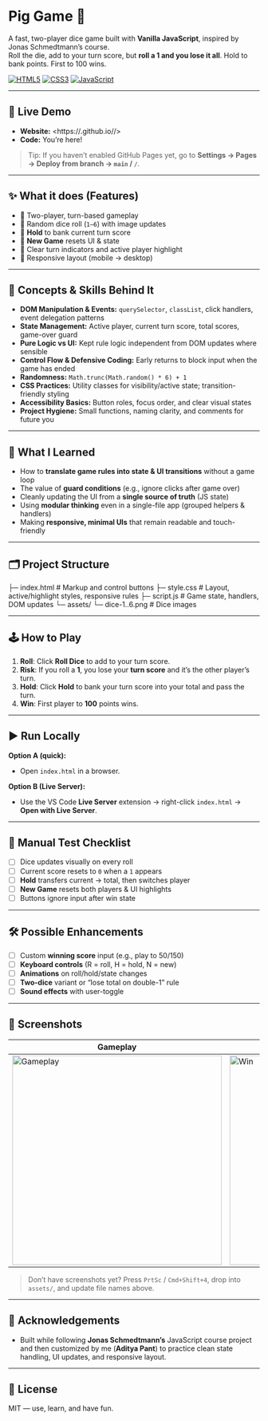 # Pig Game 🎲

A fast, two-player dice game built with **Vanilla JavaScript**, inspired by Jonas Schmedtmann’s course.  
Roll the die, add to your turn score, but **roll a 1 and you lose it all**. Hold to bank points. First to 100 wins.

[![HTML5](https://img.shields.io/badge/HTML5-E34F26?logo=html5&logoColor=fff)](#)
[![CSS3](https://img.shields.io/badge/CSS3-1572B6?logo=css3&logoColor=fff)](#)
[![JavaScript](https://img.shields.io/badge/JavaScript-ES6-F7DF1E?logo=javascript&logoColor=000)](#)

---

## 🚀 Live Demo
- **Website:** <https://<your-username>.github.io/<repo-name>/>  
- **Code:** You’re here!  

> Tip: If you haven’t enabled GitHub Pages yet, go to **Settings → Pages → Deploy from branch → `main` / `/`**.

---

## ✨ What it does (Features)

- 🎯 Two-player, turn-based gameplay
- 🎲 Random dice roll (`1–6`) with image updates
- 💾 **Hold** to bank current turn score
- 🔄 **New Game** resets UI & state
- 🧠 Clear turn indicators and active player highlight
- 📱 Responsive layout (mobile → desktop)

---

## 🧩 Concepts & Skills Behind It

- **DOM Manipulation & Events:** `querySelector`, `classList`, click handlers, event delegation patterns
- **State Management:** Active player, current turn score, total scores, game-over guard
- **Pure Logic vs UI:** Kept rule logic independent from DOM updates where sensible
- **Control Flow & Defensive Coding:** Early returns to block input when the game has ended
- **Randomness:** `Math.trunc(Math.random() * 6) + 1`
- **CSS Practices:** Utility classes for visibility/active state; transition-friendly styling
- **Accessibility Basics:** Button roles, focus order, and clear visual states
- **Project Hygiene:** Small functions, naming clarity, and comments for future you

---

## 🧠 What I Learned

- How to **translate game rules into state & UI transitions** without a game loop
- The value of **guard conditions** (e.g., ignore clicks after game over)
- Cleanly updating the UI from a **single source of truth** (JS state)
- Using **modular thinking** even in a single-file app (grouped helpers & handlers)
- Making **responsive, minimal UIs** that remain readable and touch-friendly

---

## 🗂️ Project Structure
├─ index.html # Markup and control buttons
├─ style.css # Layout, active/highlight styles, responsive rules
├─ script.js # Game state, handlers, DOM updates
└─ assets/
└─ dice-1..6.png # Dice images

---

## 🕹️ How to Play

1. **Roll**: Click **Roll Dice** to add to your turn score.
2. **Risk**: If you roll a **1**, you lose your **turn score** and it’s the other player’s turn.
3. **Hold**: Click **Hold** to bank your turn score into your total and pass the turn.
4. **Win**: First player to **100** points wins.

---

## ▶️ Run Locally

**Option A (quick):**
- Open `index.html` in a browser.

**Option B (Live Server):**
- Use the VS Code **Live Server** extension → right-click `index.html` → **Open with Live Server**.

---

## 🧪 Manual Test Checklist

- [ ] Dice updates visually on every roll  
- [ ] Current score resets to `0` when a `1` appears  
- [ ] **Hold** transfers current → total, then switches player  
- [ ] **New Game** resets both players & UI highlights  
- [ ] Buttons ignore input after win state  

---

## 🛠️ Possible Enhancements

- [ ] Custom **winning score** input (e.g., play to 50/150)  
- [ ] **Keyboard controls** (R = roll, H = hold, N = new)  
- [ ] **Animations** on roll/hold/state changes  
- [ ] **Two-dice** variant or “lose total on double-1” rule  
- [ ] **Sound effects** with user-toggle  

---

## 📸 Screenshots

| Gameplay | Win State |
| --- | --- |
| <img alt="Gameplay" src="assets/screen-gameplay.png" width="420"> | <img alt="Win" src="assets/screen-win.png" width="420"> |

> Don’t have screenshots yet? Press `PrtSc` / `Cmd+Shift+4`, drop into `assets/`, and update file names above.

---

## 🙌 Acknowledgements

- Built while following **Jonas Schmedtmann’s** JavaScript course project and then customized by me (**Aditya Pant**) to practice clean state handling, UI updates, and responsive layout.

---

## 📄 License

MIT — use, learn, and have fun.

